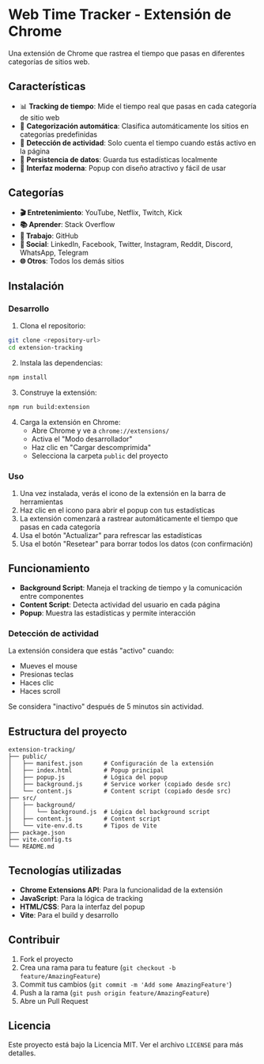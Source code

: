 # Web Time Tracker - Extensión de Chrome

Una extensión de Chrome que rastrea el tiempo que pasas en diferentes categorías de sitios web.

## Características

- 📊 **Tracking de tiempo**: Mide el tiempo real que pasas en cada categoría de sitio web
- 🎯 **Categorización automática**: Clasifica automáticamente los sitios en categorías predefinidas
- 👤 **Detección de actividad**: Solo cuenta el tiempo cuando estás activo en la página
- 💾 **Persistencia de datos**: Guarda tus estadísticas localmente
- 🎨 **Interfaz moderna**: Popup con diseño atractivo y fácil de usar

## Categorías

- **🎬 Entretenimiento**: YouTube, Netflix, Twitch, Kick
- **📚 Aprender**: Stack Overflow
- **💼 Trabajo**: GitHub
- **👥 Social**: LinkedIn, Facebook, Twitter, Instagram, Reddit, Discord, WhatsApp, Telegram
- **🌐 Otros**: Todos los demás sitios

## Instalación

### Desarrollo

1. Clona el repositorio:
```bash
git clone <repository-url>
cd extension-tracking
```

2. Instala las dependencias:
```bash
npm install
```

3. Construye la extensión:
```bash
npm run build:extension
```

4. Carga la extensión en Chrome:
   - Abre Chrome y ve a `chrome://extensions/`
   - Activa el "Modo desarrollador"
   - Haz clic en "Cargar descomprimida"
   - Selecciona la carpeta `public` del proyecto

### Uso

1. Una vez instalada, verás el icono de la extensión en la barra de herramientas
2. Haz clic en el icono para abrir el popup con tus estadísticas
3. La extensión comenzará a rastrear automáticamente el tiempo que pasas en cada categoría
4. Usa el botón "Actualizar" para refrescar las estadísticas
5. Usa el botón "Resetear" para borrar todos los datos (con confirmación)

## Funcionamiento

- **Background Script**: Maneja el tracking de tiempo y la comunicación entre componentes
- **Content Script**: Detecta actividad del usuario en cada página
- **Popup**: Muestra las estadísticas y permite interacción

### Detección de actividad

La extensión considera que estás "activo" cuando:
- Mueves el mouse
- Presionas teclas
- Haces clic
- Haces scroll

Se considera "inactivo" después de 5 minutos sin actividad.

## Estructura del proyecto

```
extension-tracking/
├── public/
│   ├── manifest.json      # Configuración de la extensión
│   ├── index.html         # Popup principal
│   ├── popup.js           # Lógica del popup
│   ├── background.js      # Service worker (copiado desde src)
│   └── content.js         # Content script (copiado desde src)
├── src/
│   ├── background/
│   │   └── background.js  # Lógica del background script
│   ├── content.js         # Content script
│   └── vite-env.d.ts      # Tipos de Vite
├── package.json
├── vite.config.ts
└── README.md
```

## Tecnologías utilizadas

- **Chrome Extensions API**: Para la funcionalidad de la extensión
- **JavaScript**: Para la lógica de tracking
- **HTML/CSS**: Para la interfaz del popup
- **Vite**: Para el build y desarrollo

## Contribuir

1. Fork el proyecto
2. Crea una rama para tu feature (`git checkout -b feature/AmazingFeature`)
3. Commit tus cambios (`git commit -m 'Add some AmazingFeature'`)
4. Push a la rama (`git push origin feature/AmazingFeature`)
5. Abre un Pull Request

## Licencia

Este proyecto está bajo la Licencia MIT. Ver el archivo `LICENSE` para más detalles.
